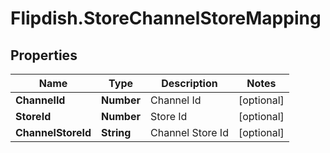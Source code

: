# Flipdish.StoreChannelStoreMapping

## Properties

Name | Type | Description | Notes
------------ | ------------- | ------------- | -------------
**ChannelId** | **Number** | Channel Id | [optional] 
**StoreId** | **Number** | Store Id | [optional] 
**ChannelStoreId** | **String** | Channel Store Id | [optional] 


